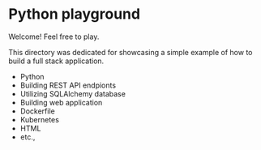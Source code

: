 # Python playground
Welcome! Feel free to play.

This directory was dedicated for showcasing a simple example of how to build a full stack application.
 - Python
 - Building REST API endpionts
 - Utilizing SQLAlchemy database
 - Building web application
 - Dockerfile
 - Kubernetes
 - HTML
 - etc.,  
